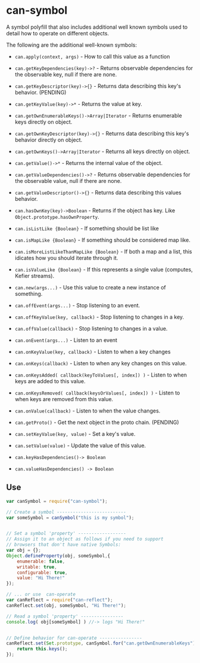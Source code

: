 # can-symbol


A symbol polyfill that also includes additional well known symbols used to detail how to
operate on different objects.

The following are the additional well-known symbols:

- `can.apply(context, args)` - How to call this value as a function
- `can.getKeyDependencies(key)->?` - Returns observable dependencies for the observable key, null if there are none.
- `can.getKeyDescriptor(key)->{}` - Returns data describing this key's behavior. (PENDING)
- `can.getKeyValue(key)->*` - Returns the value at key.
- `can.getOwnEnumerableKeys()->Array|Iterator` - Returns enumerable keys directly on object.
- `can.getOwnKeyDescriptor(key)->{}` - Returns data describing this key's behavior directly on object.
- `can.getOwnKeys()->Array|Iterator` - Returns all keys directly on object.
- `can.getValue()->*` - Returns the internal value of the object.
- `can.getValueDependencies()->?` - Returns observable dependencies for the observable value, null if there are none.
- `can.getValueDescriptor()->{}` - Returns data describing this values behavior.


- `can.hasOwnKey(key)->Boolean` - Returns if the object has key.  Like `Object.prototype.hasOwnProperty`.
- `can.isListLike {Boolean}` - If something should be list like
- `can.isMapLike {Boolean}` - If something should be considered map like.
- `can.isMoreListLikeThanMapLike {Boolean}` - If both a map and a list, this idicates how you should iterate through it.
- `can.isValueLike {Boolean}` - If this represents a single value (computes, Kefier streams).
- `can.new(args...)` - Use this value to create a new instance of something.
- `can.offEvent(args...)` - Stop listening to an event.
- `can.offKeyValue(key, callback)` - Stop listening to changes in a key.
- `can.offValue(callback)` - Stop listening to changes in a value.
- `can.onEvent(args...)` - Listen to an event
- `can.onKeyValue(key, callback)` - Listen to when a key changes
- `can.onKeys(callback)` - Listen to when any key changes on this value.
- `can.onKeysAdded( callback(keyToValues[, index]) )` - Listen to when keys are added to this value.
- `can.onKeysRemoved( callback(keysOrValues[, index]) )` - Listen to when keys are removed from this value.
- `can.onValue(callback)` - Listen to when the value changes.
- `can.getProto()` - Get the next object in the proto chain.  (PENDING)
- `can.setKeyValue(key, value)` - Set a key's value.
- `can.setValue(value)` - Update the value of this value.

- `can.keyHasDependencies()-> Boolean`
- `can.valueHasDependencies() -> Boolean`
## Use

```js
var canSymbol = require("can-symbol");

// Create a symbol --------------------------
var someSymbol = canSymbol("this is my symbol");


// Set a symbol 'property' ------------------
// Assign it to an object as follows if you need to support
// browsers that don't have native Symbols:
var obj = {};
Object.defineProperty(obj, someSymbol,{
	enumerable: false,
	writable: true,
	configurable: true,
	value: "Hi There!"
});

// ... or use  can-operate
var canReflect = require("can-reflect");
canReflect.set(obj, someSymbol, "Hi There!");

// Read a symbol 'property' ----------------
console.log( obj[someSymbol] ) //-> logs "Hi There!"


// Define behavior for can-operate ----------------
canReflect.set(Set.prototype, canSymbol.for("can.getOwnEnumerableKeys"), function(){
	return this.keys();
});
```
